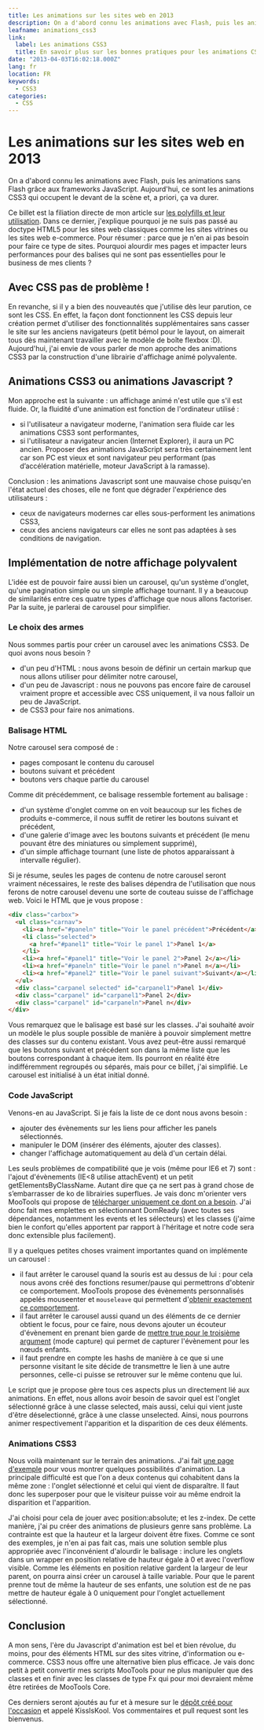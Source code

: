 ```yaml
---
title: Les animations sur les sites web en 2013
description: On a d'abord connu les animations avec Flash, puis les animations sans Flash grâce aux frameworks JavaScript. Aujourd'hui, ce sont les animations CSS3 qui occupent le devant de la scène et, a priori, ça va durer.
leafname: animations_css3
link:
  label: Les animations CSS3
  title: En savoir plus sur les bonnes pratiques pour les animations CSS3
date: "2013-04-03T16:02:18.000Z"
lang: fr
location: FR
keywords:
  - CSS3
categories:
  - CSS
---
```


# Les animations sur les sites web en 2013

On a d'abord connu les animations avec Flash, puis les animations sans Flash grâce aux frameworks JavaScript. Aujourd'hui, ce sont les animations CSS3 qui occupent le devant de la scène et, a priori, ça va durer.

Ce billet est la filiation directe de mon article sur [les polyfills et leur utilisation](./polyfill_or_not "Lire ce billet sur les polyfills"). Dans ce dernier, j'explique pourquoi je ne suis pas passé au doctype HTML5 pour les sites web classiques comme les sites vitrines ou les sites web e-commerce. Pour résumer : parce que je n'en ai pas besoin pour faire ce type de sites. Pourquoi alourdir mes pages et impacter leurs performances pour des balises qui ne sont pas essentielles pour le business de mes clients ?

## Avec CSS pas de problème !

En revanche, si il y a bien des nouveautés que j'utilise dès leur parution, ce sont les CSS. En effet, la façon dont fonctionnent les CSS depuis leur création permet d'utiliser des fonctionnalités supplémentaires sans casser le site sur les anciens navigateurs (petit bémol pour le layout, on aimerait tous dès maintenant travailler avec le modèle de boîte flexbox :D). Aujourd'hui, j'ai envie de vous parler de mon approche des animations CSS3 par la construction d'une librairie d'affichage animé polyvalente.

## Animations CSS3 ou animations Javascript ?

Mon approche est la suivante : un affichage animé n'est utile que s'il est fluide. Or, la fluidité d'une animation est fonction de l'ordinateur utilisé :

- si l'utilisateur a navigateur moderne, l'animation sera fluide car les animations CSS3 sont performantes,
- si l'utilisateur a navigateur ancien (Internet Explorer), il aura un PC ancien. Proposer des animations JavaScript sera très certainement lent car son PC est vieux et sont navigateur peu performant (pas d’accélération matérielle, moteur JavaScript à la ramasse).

Conclusion : les animations Javascript sont une mauvaise chose puisqu'en l'état actuel des choses, elle ne font que dégrader l'expérience des utilisateurs :

- ceux de navigateurs modernes car elles sous-performent les animations CSS3,
- ceux des anciens navigateurs car elles ne sont pas adaptées à ses conditions de navigation.

## Implémentation de notre affichage polyvalent

L'idée est de pouvoir faire aussi bien un carousel, qu'un système d'onglet, qu'une pagination simple ou un simple affichage tournant. Il y a beaucoup de similarités entre ces quatre types d'affichage que nous allons factoriser. Par la suite, je parlerai de carousel pour simplifier.

### Le choix des armes

Nous sommes partis pour créer un carousel avec les animations CSS3\. De quoi avons nous besoin ?

- d'un peu d'HTML : nous avons besoin de définir un certain markup que nous allons utiliser pour délimiter notre carousel,
- d'un peu de Javascript : nous ne pouvons pas encore faire de carousel vraiment propre et accessible avec CSS uniquement, il va nous falloir un peu de JavaScript.
- de CSS3 pour faire nos animations.

### Balisage HTML

Notre carousel sera composé de :

- pages composant le contenu du carousel
- boutons suivant et précédent
- boutons vers chaque partie du carousel

Comme dit précédemment, ce balisage ressemble fortement au balisage :

- d'un système d'onglet comme on en voit beaucoup sur les fiches de produits e-commerce, il nous suffit de retirer les boutons suivant et précédent,
- d'une galerie d'image avec les boutons suivants et précédent (le menu pouvant être des miniatures ou simplement supprimé),
- d'un simple affichage tournant (une liste de photos apparaissant à intervalle régulier).

Si je résume, seules les pages de contenu de notre carousel seront vraiment nécessaires, le reste des balises dépendra de l'utilisation que nous ferons de notre carousel devenu une sorte de couteau suisse de l'affichage web. Voici le HTML que je vous propose :

```html
<div class="carbox">
  <ul class="carnav">
    <li><a href="#paneln" title="Voir le panel précédent">Précédent</a></li>
    <li class="selected">
      <a href="#panel1" title="Voir le panel 1">Panel 1</a>
    </li>
    <li><a href="#panel1" title="Voir le panel 2">Panel 2</a></li>
    <li><a href="#paneln" title="Voir le panel n">Panel n</a></li>
    <li><a href="#panel2" title="Voir le panel suivant">Suivant</a></li>
  </ul>
  <div class="carpanel selected" id="carpanel1">Panel 1</div>
  <div class="carpanel" id="carpanel1">Panel 2</div>
  <div class="carpanel" id="carpaneln">Panel n</div>
</div>
```

Vous remarquez que le balisage est basé sur les classes. J'ai souhaité avoir un modèle le plus souple possible de manière à pouvoir simplement mettre des classes sur du contenu existant. Vous avez peut-être aussi remarqué que les boutons suivant et précédent son dans la même liste que les boutons correspondant à chaque item. Ils pourront en réalité être indifféremment regroupés ou séparés, mais pour ce billet, j'ai simplifié. Le carousel est initialisé à un état initial donné.

### Code JavaScript

Venons-en au JavaScript. Si je fais la liste de ce dont nous avons besoin :

- ajouter des évènements sur les liens pour afficher les panels sélectionnés.
- manipuler le DOM (insérer des éléments, ajouter des classes).
- changer l'affichage automatiquement au delà d'un certain délai.

Les seuls problèmes de compatibilité que je vois (même pour IE6 et 7) sont : l'ajout d'évènements (IE<8 utilise attachEvent) et un petit getElementsByClassName. Autant dire que ça ne sert pas à grand chose de s’embarrasser de ko de librairies superflues. Je vais donc m'orienter vers MooTools qui propose de [télécharger uniquement ce dont on a besoin](https://mootools.net/core "Télécharger ce qu'il vous faut"). J'ai donc fait mes emplettes en sélectionnant DomReady (avec toutes ses dépendances, notamment les events et les sélecteurs) et les classes (j'aime bien le confort qu'elles apportent par rapport à l'héritage et notre code sera donc extensible plus facilement).

Il y a quelques petites choses vraiment importantes quand on implémente un carousel :

- il faut arrêter le carousel quand la souris est au dessus de lui : pour cela nous avons créé des fonctions resumer/pause qui permettrons d'obtenir ce comportement. MooTools propose des évènements personnalisés appelés mouseenter et `mouseleave` qui permettent d'[obtenir exactement ce comportement](https://github.com/nfroidure/KissIsKool/blob/master/webdisplay.js#L21 "Voir le code concerné").
- il faut arrêter le carousel aussi quand un des éléments de ce dernier obtient le focus, pour ce faire, nous devons ajouter un écouteur d'évènement en prenant bien garde de [mettre true pour le troisième argument](https://github.com/nfroidure/KissIsKool/blob/master/webdisplay.js#L23 "Voir la ligne concernée") (mode capture) qui permet de capturer l'évènement pour les nœuds enfants.
- il faut prendre en compte les hashs de manière à ce que si une personne visitant le site décide de transmettre le lien à une autre personnes, celle-ci puisse se retrouver sur le même contenu que lui.

Le script que je propose gère tous ces aspects plus un directement lié aux animations. En effet, nous allons avoir besoin de savoir quel est l'onglet sélectionné grâce à une classe selected, mais aussi, celui qui vient juste d'être déselectionné, grâce à une classe unselected. Ainsi, nous pourrons animer respectivement l'apparition et la disparition de ces deux éléments.

### Animations CSS3

Nous voilà maintenant sur le terrain des animations. J'ai fait [une page d'exemple](http://htmlpreview.github.io/?https://github.com/nfroidure/KissIsKool/blob/master/webdisplay.html "Voir la page d'exemple") pour vous montrer quelques possibilités d'animation. La principale difficulté est que l'on a deux contenus qui cohabitent dans la même zone : l'onglet sélectionné et celui qui vient de disparaître. Il faut donc les superposer pour que le visiteur puisse voir au même endroit la disparition et l'apparition.

J'ai choisi pour cela de jouer avec position:absolute; et les z-index. De cette manière, j'ai pu créer des animations de plusieurs genre sans problème. La contrainte est que la hauteur et la largeur doivent être fixes. Comme ce sont des exemples, je n'en ai pas fait cas, mais une solution semble plus appropriée avec l'inconvénient d'alourdir le balisage : inclure les onglets dans un wrapper en position relative de hauteur égale à 0 et avec l'overflow visible. Comme les éléments en position relative gardent la largeur de leur parent, on pourra ainsi créer un carousel à taille variable. Pour que le parent prenne tout de même la hauteur de ses enfants, une solution est de ne pas mettre de hauteur égale à 0 uniquement pour l'onglet actuellement sélectionné.

## Conclusion

A mon sens, l'ère du Javascript d'animation est bel et bien révolue, du moins, pour des éléments HTML sur des sites vitrine, d'information ou e-commerce. CSS3 nous offre une alternative bien plus efficace. Je vais donc petit à petit convertir mes scripts MooTools pour ne plus manipuler que des classes et en finir avec les classes de type Fx qui pour moi devraient même être retirées de MooTools Core.

Ces derniers seront ajoutés au fur et à mesure sur le [dépôt créé pour l'occasion](https://github.com/nfroidure/KissIsKool "Voir le dépôt sur GitHub") et appelé KissIsKool. Vos commentaires et pull request sont les bienvenus.
